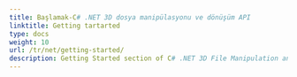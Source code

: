 ```yaml
---
title: Başlamak-C# .NET 3D dosya manipülasyonu ve dönüşüm API
linktitle: Getting tartarted
type: docs
weight: 10
url: /tr/net/getting-started/
description: Getting Started section of C# .NET 3D File Manipulation and Conversion API covers topics like Product Overview, Supported File Formats, Licensing and How to Run the Examples.
---
```

